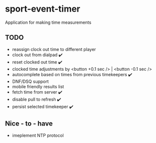 # sport-event-timer

Application for making time measurements

## TODO

-   reassign clock out time to different player
-   clock out from dialpad :heavy_check_mark:
-   reset clocked out time :heavy_check_mark:
-   clocked time adjustments by <button +0.1 sec /> | <button -0.1 sec />
-   autocomplete based on times from previous timekeepers :heavy_check_mark:
-   DNF/DSQ support
-   mobile friendly results list
-   fetch time from server :heavy_check_mark:
-   disable pull to refresh :heavy_check_mark:
-   persist selected timekeeper :heavy_check_mark:

## Nice - to - have

-   imeplement NTP protocol
